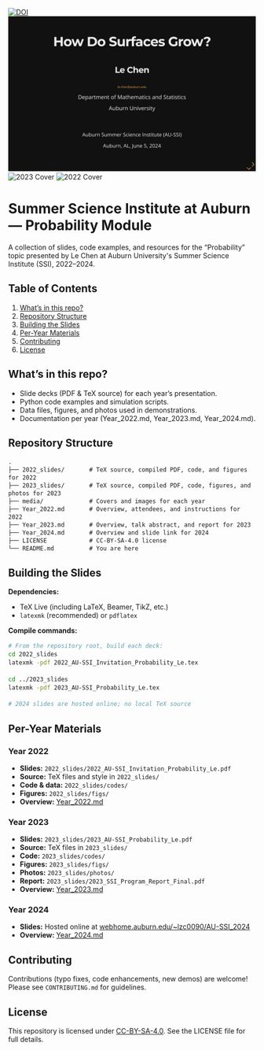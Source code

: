  [![DOI](https://zenodo.org/badge/DOI/10.5281/zenodo.10206799.svg)](https://doi.org/10.5281/zenodo.10206799)
 ![2024 Cover](./media/2024_AU-SSI_Probability_Slides.png)
 ![2023 Cover](./media/2023_AU-SSI_Probability_Slides.png)
 ![2022 Cover](./media/2022_AU-SSI_Probability_Slides.png)

 # Summer Science Institute at Auburn — Probability Module

 A collection of slides, code examples, and resources for the “Probability” topic presented by Le Chen at Auburn University's Summer Science Institute (SSI), 2022–2024.

 ## Table of Contents

 1. [What’s in this repo?](#whats-in-this-repo)
 2. [Repository Structure](#repository-structure)
 3. [Building the Slides](#building-the-slides)
 4. [Per-Year Materials](#per-year-materials)
 5. [Contributing](#contributing)
 6. [License](#license)

 ## What’s in this repo?

 - Slide decks (PDF & TeX source) for each year’s presentation.
 - Python code examples and simulation scripts.
 - Data files, figures, and photos used in demonstrations.
 - Documentation per year (Year_2022.md, Year_2023.md, Year_2024.md).

 ## Repository Structure

 ```
 .
 ├── 2022_slides/       # TeX source, compiled PDF, code, and figures for 2022
 ├── 2023_slides/       # TeX source, compiled PDF, code, figures, and photos for 2023
 ├── media/             # Covers and images for each year
 ├── Year_2022.md       # Overview, attendees, and instructions for 2022
 ├── Year_2023.md       # Overview, talk abstract, and report for 2023
 ├── Year_2024.md       # Overview and slide link for 2024
 ├── LICENSE            # CC-BY-SA-4.0 license
 └── README.md          # You are here
 ```

 ## Building the Slides

 **Dependencies:**
 - TeX Live (including LaTeX, Beamer, TikZ, etc.)
 - `latexmk` (recommended) or `pdflatex`

 **Compile commands:**
 ```bash
 # From the repository root, build each deck:
 cd 2022_slides
 latexmk -pdf 2022_AU-SSI_Invitation_Probability_Le.tex

 cd ../2023_slides
 latexmk -pdf 2023_AU-SSI_Probability_Le.tex

 # 2024 slides are hosted online; no local TeX source
 ```

 ## Per-Year Materials

 ### Year 2022
 - **Slides:** `2022_slides/2022_AU-SSI_Invitation_Probability_Le.pdf`
 - **Source:** TeX files and style in `2022_slides/`
 - **Code & data:** `2022_slides/codes/`
 - **Figures:** `2022_slides/figs/`
 - **Overview:** [Year_2022.md](Year_2022.md)

 ### Year 2023
 - **Slides:** `2023_slides/2023_AU-SSI_Probability_Le.pdf`
 - **Source:** TeX files in `2023_slides/`
 - **Code:** `2023_slides/codes/`
 - **Figures:** `2023_slides/figs/`
 - **Photos:** `2023_slides/photos/`
 - **Report:** `2023_slides/2023_SSI_Program_Report_Final.pdf`
 - **Overview:** [Year_2023.md](Year_2023.md)

 ### Year 2024
 - **Slides:** Hosted online at [webhome.auburn.edu/~lzc0090/AU-SSI_2024](http://webhome.auburn.edu/~lzc0090/AU-SSI_2024/#/)
 - **Overview:** [Year_2024.md](Year_2024.md)

 ## Contributing

 Contributions (typo fixes, code enhancements, new demos) are welcome! Please see `CONTRIBUTING.md` for guidelines.

 ## License

 This repository is licensed under [CC-BY-SA-4.0](LICENSE). See the LICENSE file for full details.